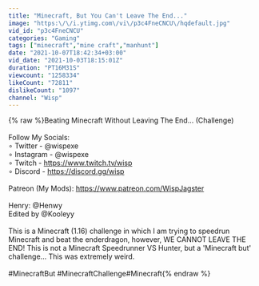 ```yaml
---
title: "Minecraft, But You Can't Leave The End..."
image: "https:\/\/i.ytimg.com\/vi\/p3c4FneCNCU\/hqdefault.jpg"
vid_id: "p3c4FneCNCU"
categories: "Gaming"
tags: ["minecraft","mine craft","manhunt"]
date: "2021-10-07T18:42:34+03:00"
vid_date: "2021-10-03T18:15:01Z"
duration: "PT16M31S"
viewcount: "1258334"
likeCount: "72811"
dislikeCount: "1097"
channel: "Wisp"
---
```

{% raw %}Beating Minecraft Without Leaving The End... (Challenge)<br /><br />Follow My Socials:<br />∘ Twitter - @wispexe<br />∘ Instagram - @wispexe<br />∘ Twitch - <a rel="nofollow" target="blank" href="https://www.twitch.tv/wisp​​​​">https://www.twitch.tv/wisp​​​​</a><br />∘ Discord - <a rel="nofollow" target="blank" href="https://discord.gg/wisp​​​​">https://discord.gg/wisp​​​​</a><br /><br />Patreon (My Mods): <a rel="nofollow" target="blank" href="https://www.patreon.com/WispJagster">https://www.patreon.com/WispJagster</a><br /><br />Henry: @Henwy <br />Edited by @Kooleyy <br /><br />This is a Minecraft (1.16) challenge in which I am trying to speedrun Minecraft and beat the enderdragon, however, WE CANNOT LEAVE THE END! This is not a Minecraft Speedrunner VS Hunter, but a 'Minecraft but' challenge... This was extremely weird.<br /><br />#MinecraftBut​​​​ #MinecraftChallenge​​​ #Minecraft{% endraw %}
